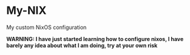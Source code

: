 # My-NIX
 My custom NixOS configuration

**WARNING: I have just started learning how to configure nixos, I have barely any idea about what I am doing, try at your own risk**
